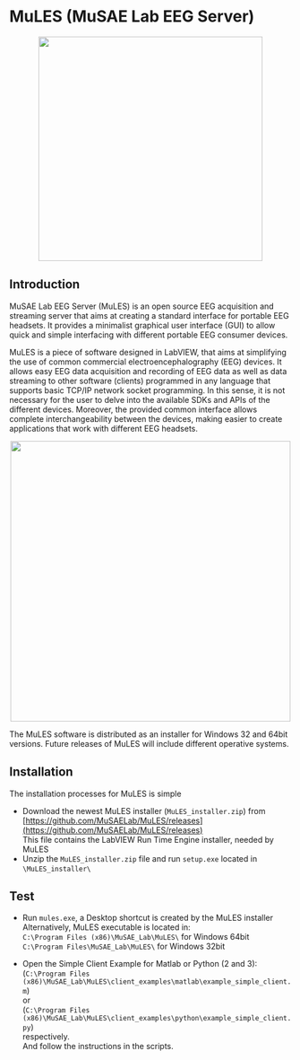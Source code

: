 # MuLES (MuSAE Lab EEG Server)

<p align="center">
<img src="https://github.com/MuSAELab/MuLES/blob/master/images/MuLES_logo.png" width="400" align="middle">
</p>

## Introduction

MuSAE Lab EEG Server (MuLES) is an open source EEG acquisition and streaming server that aims at creating a standard interface for portable EEG headsets. It provides a minimalist graphical user interface (GUI) to allow quick and simple interfacing with different portable EEG consumer devices.

MuLES is a piece of software designed in LabVIEW, that aims at simplifying the use of common commercial electroencephalography (EEG) devices. It allows easy EEG data acquisition and recording of EEG data as well as data streaming to other software (clients) programmed in any language that supports basic TCP/IP network socket programming. In this sense, it is not necessary for the user to delve into the available SDKs and APIs of the different devices. Moreover, the provided common interface allows complete interchangeability between the devices, making easier to create applications that work with different EEG headsets.

<p align="center">
<img src="https://github.com/MuSAELab/MuLES/blob/master/images/diagram.png" width="500" align="middle">
</p>

The MuLES software is distributed as an installer for Windows 32 and 64bit versions. Future releases of MuLES will include different operative systems.

## Installation

The installation processes for MuLES is simple
- Download the newest MuLES installer (```MuLES_installer.zip```) from [https://github.com/MuSAELab/MuLES/releases](https://github.com/MuSAELab/MuLES/releases)  
  This file contains the LabVIEW Run Time Engine installer, needed by MuLES
- Unzip the ```MuLES_installer.zip``` file and run ```setup.exe``` located in ```\MuLES_installer\```

## Test
- Run ```mules.exe```, a Desktop shortcut is created by the MuLES installer  
  Alternatively, MuLES executable is located in: </br>
```C:\Program Files (x86)\MuSAE_Lab\MuLES\``` for Windows 64bit  
 ```C:\Program Files\MuSAE_Lab\MuLES\```  for Windows 32bit

- Open the Simple Client Example for Matlab or Python (2 and 3): </br> (```C:\Program Files (x86)\MuSAE_Lab\MuLES\client_examples\matlab\example_simple_client.m```) </br> or </br> (```C:\Program Files (x86)\MuSAE_Lab\MuLES\client_examples\python\example_simple_client.py```) </br> respectively. </br> And follow the instructions in the scripts.
